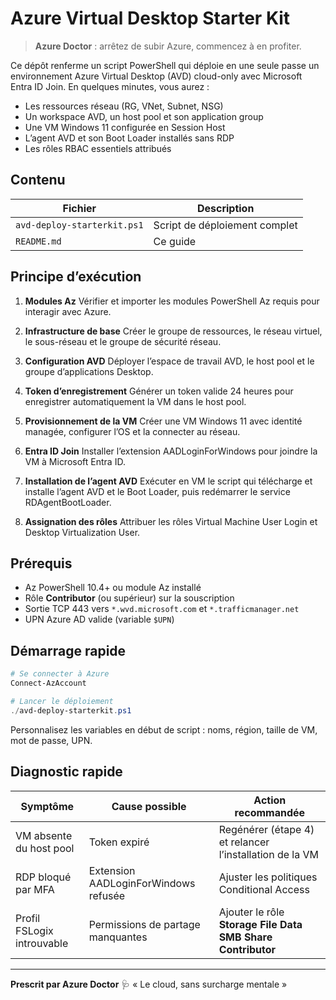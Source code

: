 # Azure Virtual Desktop Starter Kit

> **Azure Doctor** : arrêtez de subir Azure, commencez à en profiter.

Ce dépôt renferme un script PowerShell qui déploie en une seule passe un environnement Azure Virtual Desktop (AVD) cloud-only avec Microsoft Entra ID Join. En quelques minutes, vous aurez :

* Les ressources réseau (RG, VNet, Subnet, NSG)
* Un workspace AVD, un host pool et son application group
* Une VM Windows 11 configurée en Session Host
* L’agent AVD et son Boot Loader installés sans RDP
* Les rôles RBAC essentiels attribués

## Contenu

| Fichier                     | Description                   |
| --------------------------- | ----------------------------- |
| `avd-deploy-starterkit.ps1` | Script de déploiement complet |
| `README.md`                 | Ce guide                      |

## Principe d’exécution

1. **Modules Az**
   Vérifier et importer les modules PowerShell Az requis pour interagir avec Azure.

2. **Infrastructure de base**
   Créer le groupe de ressources, le réseau virtuel, le sous-réseau et le groupe de sécurité réseau.

3. **Configuration AVD**
   Déployer l’espace de travail AVD, le host pool et le groupe d’applications Desktop.

4. **Token d’enregistrement**
   Générer un token valide 24 heures pour enregistrer automatiquement la VM dans le host pool.

5. **Provisionnement de la VM**
   Créer une VM Windows 11 avec identité managée, configurer l’OS et la connecter au réseau.

6. **Entra ID Join**
   Installer l’extension AADLoginForWindows pour joindre la VM à Microsoft Entra ID.

7. **Installation de l’agent AVD**
   Exécuter en VM le script qui télécharge et installe l’agent AVD et le Boot Loader, puis redémarrer le service RDAgentBootLoader.

8. **Assignation des rôles**
   Attribuer les rôles Virtual Machine User Login et Desktop Virtualization User.

## Prérequis

* Az PowerShell 10.4+ ou module Az installé
* Rôle **Contributor** (ou supérieur) sur la souscription
* Sortie TCP 443 vers `*.wvd.microsoft.com` et `*.trafficmanager.net`
* UPN Azure AD valide (variable `$UPN`)

## Démarrage rapide

```powershell
# Se connecter à Azure
Connect-AzAccount

# Lancer le déploiement
./avd-deploy-starterkit.ps1
```

Personnalisez les variables en début de script : noms, région, taille de VM, mot de passe, UPN.

## Diagnostic rapide

| Symptôme                   | Cause possible                       | Action recommandée                                          |
| -------------------------- | ------------------------------------ | ----------------------------------------------------------- |
| VM absente du host pool    | Token expiré                         | Regénérer (étape 4) et relancer l’installation de la VM     |
| RDP bloqué par MFA         | Extension AADLoginForWindows refusée | Ajuster les politiques Conditional Access                   |
| Profil FSLogix introuvable | Permissions de partage manquantes    | Ajouter le rôle **Storage File Data SMB Share Contributor** |


---

**Prescrit par Azure Doctor** 🩺  « Le cloud, sans surcharge mentale »
